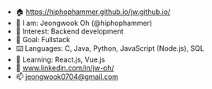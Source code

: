 - 🏠 https://hiphophammer.github.io/jw.github.io/
- 👋 I am:      Jeongwook Oh (@hiphophammer)
- 👀 Interest:  Backend development
- 🧗 Goal:      Fullstack
- ⌨️ Languages: C, Java, Python, JavaScript (Node.js), SQL
- 🌱 Learning:  React.js, Vue.js
- 👥 www.linkedin.com/in/jw-oh/
- 📫 jeongwook0704@gmail.com

<!---
hiphophammer/hiphophammer is a ✨ special ✨ repository because its `README.md` (this file) appears on your GitHub profile.
You can click the Preview link to take a look at your changes.
--->
